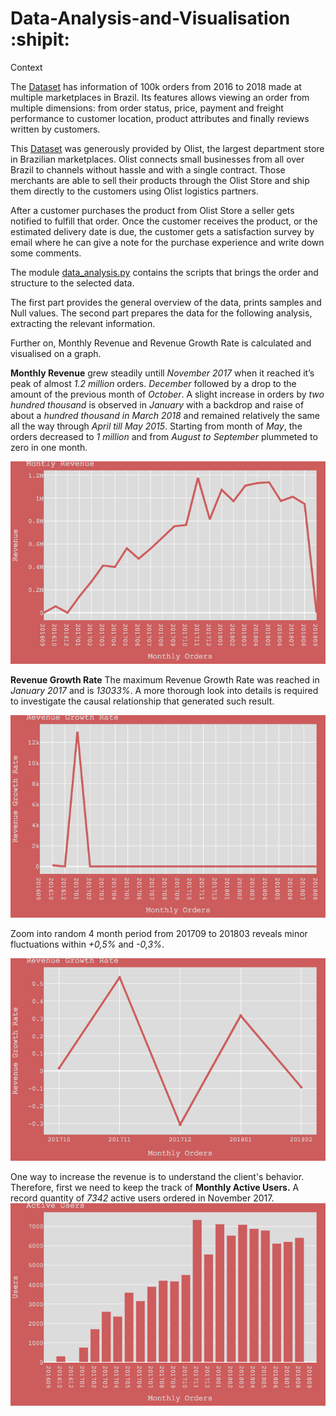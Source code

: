 # Data-Analysis-and-Visualisation :shipit:

Context

The [Dataset](https://www.kaggle.com/olistbr/brazilian-ecommerce) has information of 100k orders from 2016 to 2018 made at multiple marketplaces in Brazil. Its features allows viewing an order from multiple dimensions: from order status, price, payment and freight performance to customer location, product attributes and finally reviews written by customers.

This [Dataset](https://www.kaggle.com/olistbr/brazilian-ecommerce) was generously provided by Olist, the largest department store in Brazilian marketplaces. Olist connects small businesses from all over Brazil to channels without hassle and with a single contract. Those merchants are able to sell their products through the Olist Store and ship them directly to the customers using Olist logistics partners. 

After a customer purchases the product from Olist Store a seller gets notified to fulfill that order. Once the customer receives the product, or the estimated delivery date is due, the customer gets a satisfaction survey by email where he can give a note for the purchase experience and write down some comments.

The module [data_analysis.py](https://github.com/icodeitnl/Data-Analysis-and-Visualisation/blob/master/data_analysis.py) contains the scripts that brings the order and structure to the selected data.

The first part provides the general overview of the data, prints samples and Null values.
The second part prepares the data for the following analysis, extracting the relevant information.

Further on, Monthly Revenue and Revenue Growth Rate is calculated and visualised on a graph.

**Monthly Revenue** grew steadily untill *November 2017* when it reached it’s peak of almost *1.2 million* orders. *December* followed by a drop to the amount of the previous month of *October*. A slight increase in orders by *two hundred thousand* is observed in *January* with a backdrop and raise of about a *hundred thousand in March 2018* and remained relatively the same all the way through *April till May 2015*. Starting from month of *May*, the orders decreased to *1 million* and from *August to September* plummeted to zero in one month.

<img src="https://github.com/icodeitnl/Data-Analysis-and-Visualisation/blob/master/MonthlyRevenue.png"/>

**Revenue Growth Rate**
The maximum Revenue Growth Rate was reached in *January 2017* and is *13033%*. A more thorough look into details is required to investigate the сausal relationship that generated such result.

<img src="https://github.com/icodeitnl/Data-Analysis-and-Visualisation/blob/master/RevenueGrowthRate201609.png"/>

Zoom into random 4 month period from 201709 to 201803 reveals minor fluctuations within *+0,5%* and *-0,3%*.

<img src="https://github.com/icodeitnl/Data-Analysis-and-Visualisation/blob/master/RevenueGrowthRate201710.png"/>

One way to increase the revenue is to understand the client's behavior. Therefore, first we need to keep the track of **Monthly Active Users.** A record quantity of *7342* active users ordered in November 2017. 
<img src="https://github.com/icodeitnl/Data-Analysis-and-Visualisation/blob/master/ActiveUsers.png"/>







